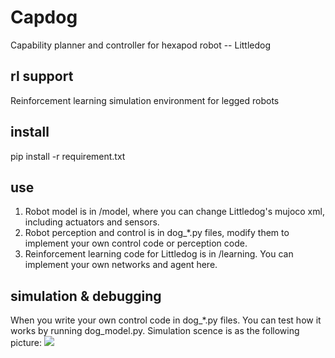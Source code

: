 # Capdog
Capability planner and controller for hexapod robot -- Littledog

## rl support
Reinforcement learning simulation environment for legged robots

## install
pip install -r requirement.txt

## use
1.  Robot model is in /model, where you can change Littledog's mujoco xml, including actuators and sensors.
2.  Robot perception and control is in dog_*.py files, modify them to implement your own control code or perception code.
3.  Reinforcement learning code for Littledog is in /learning. You can implement your own networks and agent here.

## simulation & debugging
When you write your own control code in dog_*.py files. You can test how it works by running dog_model.py. Simulation scence is as the following picture:
![](https://github.com/lonelyfluency/Capdog/blob/main/figs/littledog.png)
